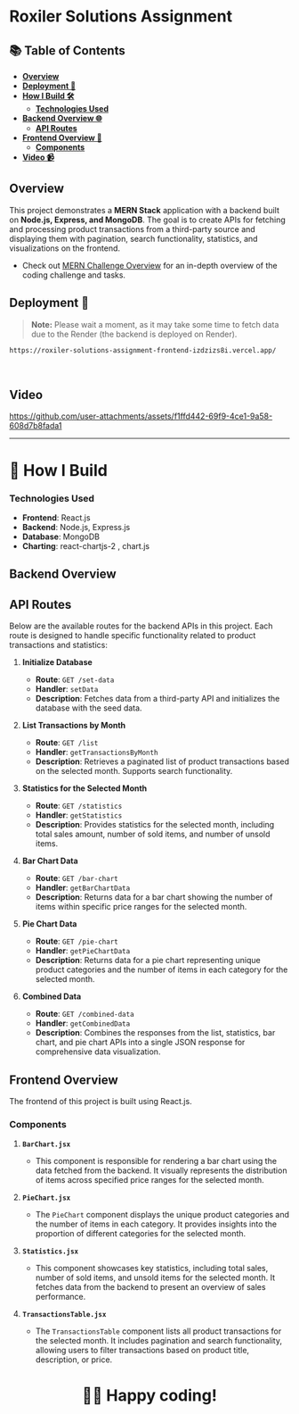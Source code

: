 # Roxiler Solutions Assignment


## 📚 Table of Contents

- **[Overview](#overview)**
- **[Deployment 🚀](#deployment-)**
- **[How I Build 🛠️](#-how-i-build)**
  - **[Technologies Used ](#technologies-used)**
- **[Backend Overview 🌐](#backend-overview)**
  - **[API Routes ](#api-routes)**
- **[Frontend Overview 🎨](#frontend-overview)**
  - **[Components ](#components)**
- **[Video 📹](#video)**


## Overview

This project demonstrates a **MERN Stack** application with a backend built on **Node.js, Express, and MongoDB**. The goal is to create APIs for fetching and processing product transactions from a third-party source and displaying them with pagination, search functionality, statistics, and visualizations on the frontend.

- Check out [MERN Challenge Overview](./Challenge-overview.md) for an in-depth overview of the coding challenge and tasks.


## Deployment 🚀

> **Note:** Please wait a moment, as it may take some time to fetch data due to the Render (the backend is deployed on Render).
> 
```
https://roxiler-solutions-assignment-frontend-izdzizs8i.vercel.app/
```
&nbsp;

## Video


https://github.com/user-attachments/assets/f1ffd442-69f9-4ce1-9a58-608d7b8fada1

---

# 📝 How I Build 
  
### Technologies Used
- **Frontend**: React.js
- **Backend**: Node.js, Express.js
- **Database**: MongoDB
- **Charting**: react-chartjs-2 , chart.js

##  Backend Overview

## API Routes

Below are the available routes for the backend APIs in this project. Each route is designed to handle specific functionality related to product transactions and statistics:

1. **Initialize Database**

   - **Route**: `GET /set-data`
   - **Handler**: `setData`
   - **Description**: Fetches data from a third-party API and initializes the database with the seed data.

2. **List Transactions by Month**

   - **Route**: `GET /list`
   - **Handler**: `getTransactionsByMonth`
   - **Description**: Retrieves a paginated list of product transactions based on the selected month. Supports search functionality.

3. **Statistics for the Selected Month**

   - **Route**: `GET /statistics`
   - **Handler**: `getStatistics`
   - **Description**: Provides statistics for the selected month, including total sales amount, number of sold items, and number of unsold items.

4. **Bar Chart Data**

   - **Route**: `GET /bar-chart`
   - **Handler**: `getBarChartData`
   - **Description**: Returns data for a bar chart showing the number of items within specific price ranges for the selected month.

5. **Pie Chart Data**

   - **Route**: `GET /pie-chart`
   - **Handler**: `getPieChartData`
   - **Description**: Returns data for a pie chart representing unique product categories and the number of items in each category for the selected month.

6. **Combined Data**

   - **Route**: `GET /combined-data`
   - **Handler**: `getCombinedData`
   - **Description**: Combines the responses from the list, statistics, bar chart, and pie chart APIs into a single JSON response for comprehensive data visualization.

##  Frontend Overview

The frontend of this project is built using React.js.

### Components

1. **`BarChart.jsx`**
   - This component is responsible for rendering a bar chart using the data fetched from the backend. It visually represents the distribution of items across specified price ranges for the selected month.

2. **`PieChart.jsx`**
   - The `PieChart` component displays the unique product categories and the number of items in each category. It provides insights into the proportion of different categories for the selected month.

3. **`Statistics.jsx`**
   - This component showcases key statistics, including total sales, number of sold items, and unsold items for the selected month. It fetches data from the backend to present an overview of sales performance.

4. **`TransactionsTable.jsx`**
   - The `TransactionsTable` component lists all product transactions for the selected month. It includes pagination and search functionality, allowing users to filter transactions based on product title, description, or price.



<div align="center">
<h1>🧑‍💻 Happy coding!</h1>
</div>


